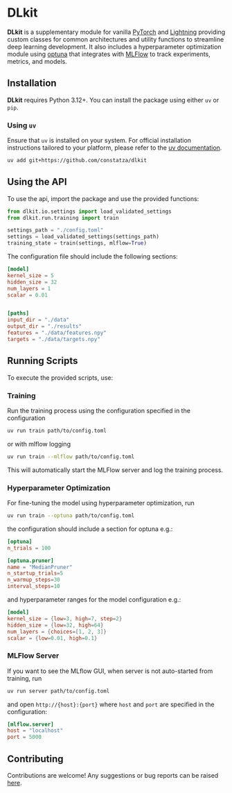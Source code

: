 # DLkit

**DLkit** is a supplementary module for vanilla [PyTorch](https://github.com/pytorch/pytorch) and [Lightning](https://github.com/Lightning-AI/pytorch-lightning) providing custom classes for common architectures and utility functions to streamline deep learning development.
It also includes a hyperparameter optimization module using [optuna](https://github.com/optuna/optuna) that integrates with [MLFlow](https://github.com/mlflow/mlflow) to track experiments, metrics, and models.

## Installation

**DLkit** requires Python 3.12+. 
You can install the package using either `uv` or `pip`.

### Using `uv`

Ensure that `uv` is installed on your system. For official installation instructions tailored to your platform, please refer to the [uv documentation](https://docs.astral.sh/uv).

~~~bash
uv add git+https://github.com/constatza/dlkit
~~~

## Using the API

To use the api, import the package and use the provided functions:
~~~python
from dlkit.io.settings import load_validated_settings
from dlkit.run.training import train

settings_path = "./config.toml"
settings = load_validated_settings(settings_path)
training_state = train(settings, mlflow=True)
~~~
The configuration file should include the following sections:
~~~toml
[model]
kernel_size = 5
hidden_size = 32
num_layers = 1
scalar = 0.01


[paths]
input_dir = "./data"
output_dir = "./results"
features = "./data/features.npy"
targets = "./data/targets.npy"
~~~

## Running Scripts

To execute the provided scripts, use:

### Training
Run the training process using the configuration specified in the configuration
~~~bash
uv run train path/to/config.toml
~~~
or with mlflow logging
```bash
uv run train --mlflow path/to/config.toml
```
This will automatically start the MLFlow server and log the training process.

### Hyperparameter Optimization
For fine-tuning the model using hyperparameter optimization, run
~~~bash
uv run train --optuna path/to/config.toml
~~~
the configuration should include a section for optuna e.g.:
~~~toml
[optuna]
n_trials = 100

[optuna.pruner]
name = "MedianPruner"
n_startup_trials=5
n_warmup_steps=30
interval_steps=10
~~~
and hyperparameter ranges for the model configuration e.g.:
~~~toml
[model]
kernel_size = {low=3, high=7, step=2}
hidden_size = {low=32, high=64}
num_layers = {choices=[1, 2, 3]}
scalar = {low=0.01, high=0.1}
~~~

### MLFlow Server
If you want to see the MLflow GUI, when server is not auto-started from training, run
~~~bash
uv run server path/to/config.toml
~~~
and open `http://{host}:{port}` where `host` and `port` are specified in the configuration:
~~~toml
[mlflow.server]
host = "localhost"
port = 5000
~~~


## Contributing

Contributions are welcome! Any suggestions or bug reports can be raised [here](https://github.com/constatza/dlkit/issues).

